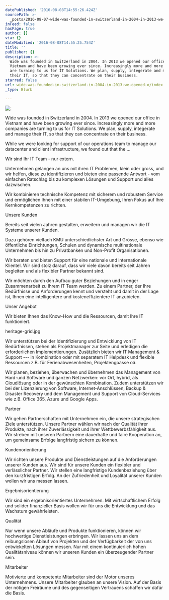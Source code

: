 ```yaml
---
datePublished: '2016-08-08T14:55:26.424Z'
sourcePath: >-
  _posts/2016-08-07-wide-was-founded-in-switzerland-in-2004-in-2013-we-opened-o.md
inFeed: false
hasPage: true
author: []
via: {}
dateModified: '2016-08-08T14:55:25.754Z'
title: ''
publisher: {}
description: >-
  Wide was founded in Switzerland in 2004. In 2013 we opened our office in
  Vietnam and have been growing ever since. Increasingly more and more companies
  are turning to us for IT Solutions. We plan, supply, integerate and manage
  their IT, so that they can concentrate on their business.
starred: false
url: wide-was-founded-in-switzerland-in-2004-in-2013-we-opened-o/index.html
_type: Blurb

---
```

![](https://the-grid-user-content.s3-us-west-2.amazonaws.com/5c7c5e6e-259a-4508-a6f3-2cba77688fda.jpg)

Wide was founded in Switzerland in 2004\. In 2013 we opened our office in Vietnam and have been growing ever since. Increasingly more and more companies are turning to us for IT Solutions. We plan, supply, integerate and manage their IT, so that they can concentrate on their business.

While we were looking for support of our operations team to manage our datacenter and client infrastructure, we found out that the ...

Wir sind Ihr IT Team - nur extern.

Unternehmen gelangen an uns mit ihren IT Problemen, klein oder gross, und wir helfen, diese zu identifizieren und bieten eine passende Antwort - vom einfachen Ratschlag bis zu komplexen Lösungen und Support und alles dazwischen.

Wir kombinieren technische Kompetenz mit sicherem und robustem Service und ermöglichen Ihnen mit einer stabilen IT-Umgebung, Ihren Fokus auf Ihre Kernkompetenzen zu richten.

Unsere Kunden

Bereits seit vielen Jahren gestalten, erweitern und managen wir die IT Systeme unserer Kunden.

Dazu gehören vielfach KMU unterschiedlichster Art und Grösse, ebenso wie öffentliche Einrichtungen, Schulen und dynamische multinationale Unternehmen bis hin zu Privatbanken und Non-Profit Organisationen.

Wir beraten und bieten Support für eine nationale und internationale Klientel. Wir sind stolz darauf, dass wir viele davon bereits seit Jahren begleiten und als flexibler Partner bekannt sind.

Wir möchten durch den Aufbau guter Beziehungen und in enger Zusammenarbeit zu Ihrem IT Team werden. Zu einem Partner, der Ihre Bedürfnisse und Anforderungen kennt und versteht und damit in der Lage ist, Ihnen eine intelligentere und kosteneffizientere IT anzubieten.

Unser Angebot

Wir bieten Ihnen das Know-How und die Ressourcen, damit Ihre IT funktioniert.

heritage-grid.jpg

Wir unterstützen bei der Identifizierung und Entwicklung von IT Bedürfnissen, stehen als Projektmanager zur Seite und erledigen die erforderlichen Implementierungen. Zusätzlich bieten wir IT Management & Support --- in Kombination oder mit separatem IT Helpdesk und flexible Ressourcen z.B. für Ferienabwesenheiten, Projektengpässe oä.

Wir planen, beziehen, überwachen und übernehmen das Management von Hard-und Software und ganzen Netzwerken: vor Ort, hybrid, als Cloudlösung oder in der gewünschten Kombination. Zudem unterstützen wir bei der Lizenzierung von Software, Internet-Anschlüssen, Backup & Disaster Recovery und dem Management und Support von Cloud-Services wie z.B. Office 365, Azure und Google Apps.

Partner

Wir gehen Partnerschaften mit Unternehmen ein, die unsere strategischen Ziele unterstützen. Unsere Partner wählen wir nach der Qualität ihrer Produkte, nach ihrer Zuverlässigkeit und ihrer Wettbewerbsfähigkeit aus. Wir streben mit unseren Partnern eine dauerhafte und faire Kooperation an, um gemeinsame Erfolge langfristig sichern zu können.

Kundenorientierung

Wir richten unsere Produkte und Dienstleistungen auf die Anforderungen unserer Kunden aus. Wir sind für unsere Kunden ein flexibler und verlässlicher Partner. Wir stellen eine langfristige Kundenbeziehung über den kurzfristigen Erfolg. An der Zufriedenheit und Loyalität unserer Kunden wollen wir uns messen lassen.

Ergebnisorientierung

Wir sind ein ergebnisorientiertes Unternehmen. Mit wirtschaftlichem Erfolg und solider finanzieller Basis wollen wir für uns die Entwicklung und das Wachstum gewährleisten.

Qualität

Nur wenn unsere Abläufe und Produkte funktionieren, können wir hochwertige Dienstleistungen erbringen. Wir lassen uns an dem reibungslosen Ablauf von Projekten und der Verfügbarkeit der von uns entwickelten Lösungen messen. Nur mit einem kontinuierlich hohen Qualitätsniveau können wir unseren Kunden ein überzeugender Partner sein.

Mitarbeiter

Motivierte und kompetente Mitarbeiter sind der Motor unseres Unternehmens. Unsere Mitarbeiter glauben an unsere Vision. Auf der Basis der nötigen Freiräume und des gegenseitigen Vertrauens schaffen wir dafür die Basis.